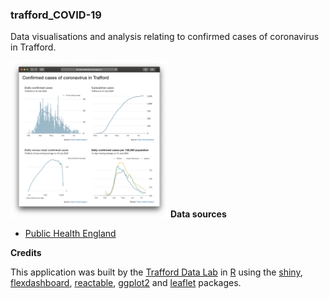 <h3>trafford_COVID-19</h3>
<p>Data visualisations and analysis relating to confirmed cases of coronavirus in Trafford.</p>
<img src="screenshot.png" width="50%">
    <strong>Data sources</strong>
    <ul>
        <li><a href="https://coronavirus.data.gov.uk" target="_blank">Public Health England</a></li>
    </ul>
<strong>Credits</strong>
<p>This application was built by the <a href="https://www.trafforddatalab.io" target="_blank">Trafford Data Lab</a> in <a href="https://cran.r-project.org" target="_blank">R</a> using the <a href="https://cran.r-project.org/web/packages/shiny/index.html" target="_blank">shiny</a>, <a href="https://cran.r-project.org/web/packages/flexdashboard/index.html" target="_blank">flexdashboard</a>, <a href="https://cran.r-project.org/web/packages/reactable/index.html" target="_blank">reactable</a>, <a href="https://cran.r-project.org/web/packages/ggplot2/index.html" target="_blank">ggplot2</a> and <a href="https://cran.r-project.org/web/packages/leaflet/index.html" target="_blank">leaflet</a> packages.</p>